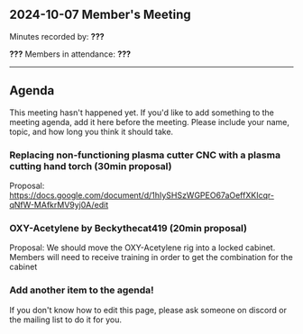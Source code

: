 ## 2024-10-07 Member's Meeting

Minutes recorded by: **???**

**???** Members in attendance: **???**

---

## Agenda

This meeting hasn't happened yet.
If you'd like to add something to the meeting agenda, add it here before the meeting.
Please include your name, topic, and how long you think it should take.

### Replacing non-functioning plasma cutter CNC with a plasma cutting hand torch (30min proposal)

Proposal: <https://docs.google.com/document/d/1hIySHSzWGPEO67aOeffXKIcqr-qNfW-MAfkrMV9yj0A/edit>

### OXY-Acetylene by Beckythecat419 (20min proposal)

Proposal: We should move the OXY-Acetylene rig into a locked cabinet. Members will need to receive training in order to get the combination for the cabinet

### Add another item to the agenda!

If you don't know how to edit this page, please ask someone on discord or the mailing list to do it for you.
